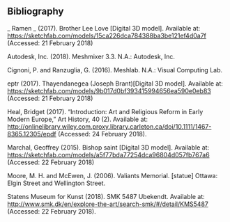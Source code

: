 
## Bibliography

_ Ramen _ (2017). Brother Lee Love [Digital 3D model]. Available at: https://sketchfab.com/models/15ca226dca784388ba3be121ef4d0a7f (Accessed: 21 February 2018)

Autodesk, Inc. (2018). Meshmixer 3.3. N.A.: Autodesk, Inc. 

Cignoni, P. and Ranzuglia, G. (2016). Meshlab. N.A.: Visual Computing Lab.

eptr (2017). Thayendanegea (Joseph Brant)[Digital 3D model]. Available at: https://sketchfab.com/models/9b017d0bf393415994656ea590e0eb83 (Accessed: 21 February 2018)

Heal, Bridget (2017). “Introduction: Art and Religious Reform in Early Modern Europe,” Art History, 40 (2). Available at: http://onlinelibrary.wiley.com.proxy.library.carleton.ca/doi/10.1111/1467-8365.12305/epdf (Accessed: 24 February 2018).

Marchal, Geoffrey (2015). Bishop saint [Digital 3D model]. Available at: https://sketchfab.com/models/a5f77bda77254dca96804d057fb767a6 (Accessed: 22 February 2018)

Moore, M. H. and McEwen, J. (2006). Valiants Memorial. [statue] Ottawa: Elgin Street and Wellington Street.

Statens Museum for Kunst (2018). SMK 5487 Ubekendt. Available at: http://www.smk.dk/en/explore-the-art/search-smk/#/detail/KMS5487 (Accessed: 22 February 2018). 
